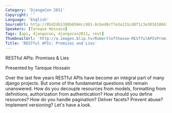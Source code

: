 ```yaml
---
Category: 'DjangoCon 2011'
Copyright: ''
Language: 'English'
SourceUrl: http://05d2db1380b6504cc981-8cbed8cf7e3a131cd8f1c3e383d10041.r93.cf2.rackcdn.com/djangocon-2011/94_restful-apis-promises-and-lies.m4v
Speakers: [Tareque Hossain]
Tags: [api, djangocon, djangocon2011, rest]
ThumbnailUrl: 'http://a.images.blip.tv/Robertlofthouse-RESTfulAPIsPromisesLies340-439.jpg'
Title: 'RESTful APIs: Promises and Lies'
---
```

RESTful APIs: Promises & Lies

Presented by Tareque Hossain

Over the last few years RESTful APIs have become an integral part of many
django projects. But some of the fundamental questions still remain
unanswered. How do you decouple resources from models, formatting from
definitions, authorization from authentication? How should you define
resources? How do you handle pagination? Deliver facets? Prevent abuse?
Implement versioning? Let's have a look.
